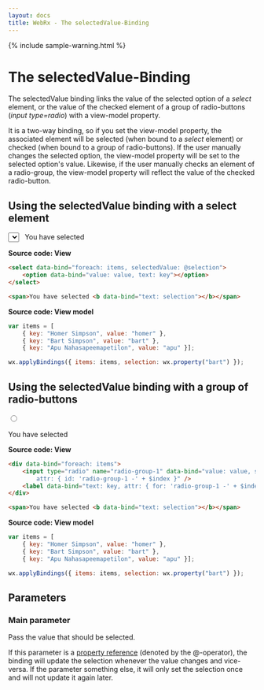 ```yaml
---
layout: docs
title: WebRx - The selectedValue-Binding
---
```

{% include sample-warning.html %}
# The selectedValue-Binding

The selectedValue binding links the value of the selected option of a *select* element, or the value of the checked 
element of a group of radio-buttons (*input type=radio*) with a view-model property. 

It is a two-way binding, so if you set the view-model property, the associated element will be selected (when bound to a *select* element)
or checked (when bound to a group of radio-buttons). If the user manually changes the selected option, the view-model property will be
set to the selected option's value. Likewise, if the user manually checks an element of a radio-group, the view-model property
will reflect the value of the checked radio-button.

## Using the selectedValue binding with a select element 

<div class="panel panel-default" id="selectedValue-example1">
	<div class="panel-body">
		<select data-bind="foreach: items, selectedValue: @selection">
			<option data-bind="value: value, text: key"></option>
		</select>
		&nbsp;
		<span>You have selected <b data-bind="text: selection"></b></span>
	</div>
</div>
  
<script type="text/javascript">
var items = [{ key: "Homer Simpson", value: "homer" }, { key: "Bart Simpson", value: "bart" }, { key: "Apu Nahasapeemapetilon", value: "apu" }];
var model = { items: items, selection: wx.property("bart") };

wx.applyBindings(model, document.getElementById('selectedValue-example1'));
</script>

**Source code: View**

```html
<select data-bind="foreach: items, selectedValue: @selection">
	<option data-bind="value: value, text: key"></option>
</select>

<span>You have selected <b data-bind="text: selection"></b></span>
```

**Source code: View model**

```javascript
var items = [
	{ key: "Homer Simpson", value: "homer" }, 
	{ key: "Bart Simpson", value: "bart" }, 
	{ key: "Apu Nahasapeemapetilon", value: "apu" }];

wx.applyBindings({ items: items, selection: wx.property("bart") });
```

## Using the selectedValue binding with a group of radio-buttons

<div class="panel panel-default" id="selectedValue-example2">
	<div class="panel-body">
		<div data-bind="foreach: items">
			<input type="radio" name="radio-group-1" data-bind="value: value, selectedValue: $parent.@selection, 
				attr: { id: 'radio-group-1 -' + $index }" />
			<label data-bind="text: key, attr: { for: 'radio-group-1 -' + $index }"></label>
			<br/>
		</div>
		<br/>
		<span>You have selected <b data-bind="text: selection"></b></span>
	</div>
</div>
  
<script type="text/javascript">
var items = [{ key: "Homer Simpson", value: "homer" }, { key: "Bart Simpson", value: "bart" }, { key: "Apu Nahasapeemapetilon", value: "apu" }];
var model = { items: items, selection: wx.property("bart") };

wx.applyBindings(model, document.getElementById('selectedValue-example2'));
</script>

**Source code: View**

```html
<div data-bind="foreach: items">
	<input type="radio" name="radio-group-1" data-bind="value: value, selectedValue: $parent.@selection, 
		attr: { id: 'radio-group-1 -' + $index }" />
	<label data-bind="text: key, attr: { for: 'radio-group-1 -' + $index }"></label>
</div>

<span>You have selected <b data-bind="text: selection"></b></span>
```

**Source code: View model**

```javascript
var items = [
	{ key: "Homer Simpson", value: "homer" }, 
	{ key: "Bart Simpson", value: "bart" }, 
	{ key: "Apu Nahasapeemapetilon", value: "apu" }];

wx.applyBindings({ items: items, selection: wx.property("bart") });
```

## Parameters

### Main parameter

Pass the value that should be selected.

If this parameter is a [property reference](/docs/observable-properties.html#topic-propref) (denoted by the @-operator),
the binding will update the selection whenever the value changes and vice-versa.
If the parameter something else, it will only set the selection once and will not update it again later.
